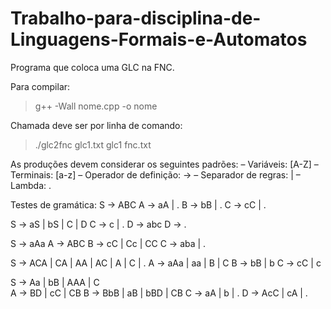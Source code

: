 # Trabalho-para-disciplina-de-Linguagens-Formais-e-Automatos
Programa que coloca uma GLC na FNC.

Para compilar:
> g++ -Wall nome.cpp -o nome

Chamada deve ser por linha de comando:
> ./glc2fnc glc1.txt glc1 fnc.txt

As produções devem considerar os seguintes padrões:
– Variáveis: [A-Z]
– Terminais: [a-z]
– Operador de definição: ->
– Separador de regras: |
– Lambda: .

Testes de gramática:
S -> ABC
A -> aA | .
B -> bB | .
C -> cC | .

S -> aS | bS | C | D
C -> c | .
D -> abc
D -> .

S -> aAa
A -> ABC
B -> cC | Cc | CC
C -> aba | .

S -> ACA | CA | AA | AC | A | C | .
A -> aAa | aa | B | C
B -> bB | b
C -> cC | c

S -> Aa | bB | AAA | C    
A -> BD | cC | CB
B -> BbB | aB | bBD | CB
C -> aA | b | .
D -> AcC | cA | .
